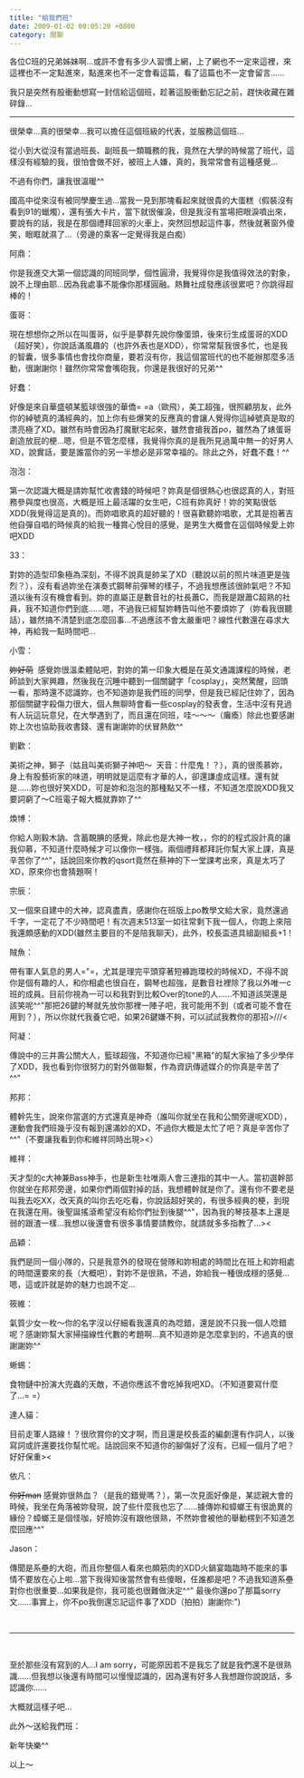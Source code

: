```yaml
---
title: "給我們班"
date: 2009-01-02 00:05:20 +0800
category: 閒聊
---
```

<p>各位C班的兄弟姊妹啊...或許不會有多少人習慣上網，上了網也不一定來這裡，來這裡也不一定點進來，點進來也不一定會看這篇，看了這篇也不一定會留言......</p><p>我只是突然有股衝動想寫一封信給這個班，趁著這股衝動忘記之前，趕快收藏在雜碎錄...</p><hr /><p>很榮幸...真的很榮幸...我可以擔任這個班級的代表，並服務這個班...</p><p>從小到大從沒有當過班長、副班長一類職務的我，竟然在大學的時候當了班代，這樣沒有經驗的我，很怕會做不好，被班上人嫌，真的，我常常會有這種感覺...</p><p>不過有你們，讓我很溫暖^^</p><p>國高中從來沒有被同學慶生過...當我一見到那塊看起來就很貴的大蛋糕（假裝沒有看到91的蠟燭），還有張大卡片，當下就很催淚，但是我沒有當場把眼淚噴出來，要說有的話，我是在那個禮拜回家的火車上，突然回想起這件事，然後就著窗外傻笑，眼眶就濕了...（旁邊的乘客一定覺得我是白痴）</p><p>阿鼎：</p><p>你是我進交大第一個認識的同班同學，個性圓滑，我覺得你是我值得效法的對象，說不上理由耶...因為我處事不能像你那樣圓融。熱舞社成發應該很累吧？你跳得超棒的！</p><p>蛋哥：</p><p>現在想想你之所以在叫蛋哥，似乎是夢群先說你像蛋頭，後來衍生成蛋哥的XDD（超好笑），你說話滿風趣的（也許外表也是XDD），你常常幫我很多忙，也是我的智囊，很多事情也會找你商量，要若沒有你，我這個當班代的也不能辦那麼多活動，很謝謝你！雖然你常常會嘴砲我，你還是我很好的兄弟^^</p><p>好蠢：</p><p>好像是來自華盛頓某籃球很強的華僑= =a（歐飛），美工超強，很照顧朋友，此外你的綽號真的滿經典的，加上你有些爆笑的反應真的會讓人覺得你這綽號真是取的漂亮極了XD。雖然有時會因為打魔獸宅起來，雖然會搶我首po，雖然為了婊蛋哥創造放屁的梗...嗯，但是不管怎麼樣，我覺得你真的是我所見過萬中無一的好男人XD，說實話，要是誰當你的另一半想必是非常幸福的。除此之外，好蠢不蠢！^^</p><p>泡泡：</p><p>第一次認識大概是請妳幫忙收書錢的時候吧？妳真是個很熱心也很認真的人，對班務參與度也很高，大概是班上最活躍的女生吧，C班有妳真好！妳的笑點很低XDD(我覺得這是真的)。而妳唱歌真的超好聽的！很喜歡聽妳唱歌，尤其是抱著吉他自彈自唱的時候真的給我一種賞心悅目的感覺，是男生大概會在這個時候愛上妳吧XDD</p><p>33：</p><p>對妳的造型印象極為深刻，不得不說真是帥呆了XD（聽說以前的照片味道更是強烈？），沒有看過妳坐在演奏式鋼琴前彈琴的樣子，不過我想應該很帥氣吧？不知道以後有沒有機會看到。妳的直屬正是數音社的社長蕭C，而我是跟蕭C超熟的社員，我不知道你們到底......嗯，不過我已經幫妳轉告叫他不要煩妳了（妳看我很聽話），雖然搞不清楚到底怎麼回事...不過應該不會太嚴重吧？線性代數還在尋求大神，再給我一點時間吧...</p><p>小雪：</p><p><span style="text-decoration: line-through;">妳好萌</span>&nbsp; 感覺妳很溫柔體貼吧，對妳的第一印象大概是在英文通識課程的時候，老師談到大家興趣，然後我在沉睡中聽到一個關鍵字「cosplay」，突然驚醒，回頭一看，那時還不認識妳，也不知道妳是我們班的同學，但是我已經記住妳了，因為那個關鍵字殺傷力很大，個人無聊時會看一些cosplay的發表會，生活中沒有見過有人玩這玩意兒，在大學遇到了，而且還在同班，哇～～～（癱瘓）除此也要感謝妳上次也協助我收書錢、還有謝謝妳的伏冒熱飲^^</p><p>劉歡：</p><p>美術之神，獅子（姑且叫美術獅子神吧～&nbsp; 天音：什麼鬼！？），真的很羨慕妳，身上有股藝術家的味道，明明就是這麼有才華的人，卻還謙虛成這樣。還有就是......妳也很好笑XDD，可是妳和泡泡的那種點又不一樣，不知道怎麼說XDD我又要詞窮了～C班電子報大概就靠妳了^^</p><p>煥博：</p><p>你給人剛毅木訥、含蓄靦腆的感覺，除此也是大神一枚，，你的的程式設計真的讓我仰慕，不知道什麼時候才可以像你一樣強。兩個禮拜都拜託你幫大家上課，真是辛苦你了^^"，話說回來你教的qsort竟然在蔡神的下一堂課考出來，真是太巧了XD，原來你也會猜題啊！</p><p>宗辰：</p><p>又一個來自建中的大神，認真盡責，感謝你在班版上po教學文給大家，竟然還過千字，一定花了不少時間吧！有次週末513室一如往常剩下我一個人，你跑上來陪我還頗感動的XDD(雖然主要目的不是陪我聊天)，此外，校長盃道具組副組長+1！</p><p>賊魚：</p><p>帶有軍人氣息的男人="=，尤其是理完平頭穿著短褲跑環校的時候XD，不得不說你是個有趣的人，和你相處也很自在，鋼琴也超強，是數音社裡除了我以外唯一c班的成員。目前你視為一可以和我對到比較Over的tone的人......不知道該哭還是該笑呢^^"那把26鍵的琴就先放你那裡一陣子吧，我可能用不到（或者可能不會在用到？），所以你就代我養它吧，如果26鍵嫌不夠，可以試試我教你的那招&gt;///&lt;</p><p>阿凝：</p><p>傳說中的三井壽公關大人，籃球超強，不知道你已經"黑箱"的幫大家抽了多少學伴了XDD，我也看到你很努力的對外做聯繫，作為資訊傳遞媒介的你真是辛苦了^^"<span style="color: #ffffff;">（雖然常常會黏住我要我找某某人的網誌和msn......= =+）</span></p><p>邦邦：</p><p>體幹先生，說來你當選的方式還真是神奇（誰叫你就坐在我和公關旁邊呢XDD），運動會我們班幾乎沒有報到還滿妙的XD，不過你大概是太忙了吧？真是辛苦你了^^"（不要讓我看到你和維祥同時出現&gt;&lt;）</p><p>維祥：</p><p>天才型的c大神兼Bass神手，也是新生社唯兩人會三連指的其中一人。當初選幹部你就坐在邦邦旁邊，如果你們兩個對掉的話，我想體幹就是你了。還有你不要老是叫我去吃XX，改天真的叫你去吃吃看，你說話超好笑的，有很多經典的梗，到現在我還在用。後聖誕搖滾希望沒有給你們扯到後腿^^"，因為我的琴技基本上還是弱的跟渣一樣...我想以後還會有很多事情要請教你，就請就多多指教了...&gt;&lt;</p><p>品穎：</p><p>我們是同一個小隊的，只是我意外的發現在營隊和妳相處的時間比在班上和妳相處的時間還要來的長（大概吧），對妳不是很熟，不過，妳給我一種很成穩的感覺...嗯，這或許就是妳的魅力也說不定...</p><p>筱維：</p><p>氣質少女一枚～你的名字沒以仔細看我還真的為唸錯，還是說不只我一個人唸錯呢？感謝妳幫大家掃描線性代數的考題啊...真不知道妳是怎麼拿到的，不過真的很謝謝妳^^</p><p>蜥蜴：</p><p>食物鏈中扮演大兜蟲的天敵，不過你應該不會吃掉我吧XD。（不知道要寫什麼了...= =）</p><p>達人貓：</p><p>目前走軍人路線！？很欣賞你的文才啊，而且還是校長盃的編劇還有作詞人，以後寫詞或許還要找你幫忙呢。話說回來不知道你的腳傷好了沒有，已經一個月了吧？好好保重&gt;&lt;</p><p>依凡：</p><p><span style="text-decoration: line-through;">你好man</span> 感覺妳很熱血？（是我的錯覺嗎？），第一次見面好像是，某認親大會的時候，我坐在角落被妳發現，說了些什麼我也忘了......據傳妳和蟑螂王有很詭異的緣份？蟑螂王是個怪咖，好險妳沒有跟他很熟，不然妳會被他的舉動楞到不知道怎麼回應^^"</p><p>Jason：</p><p>傳聞是系壘的大砲，而且你整個人看來也頗筋肉的XDD火鍋宴臨臨時不能來的事情不要放在心上啦...當下我得知後當然會有些傻眼，任誰都是吧？不過我知道系壘對你也很重要...如果我是你，我可能也很難做決定^^" 最後你還po了那篇sorry文......事實上，你不po我倒還忘記這件事了XDD（拍拍）謝謝你:")</p><p>&nbsp;</p><hr /><p>&nbsp;</p><p>至於那些沒有寫到的人...I am sorry，可能原因若不是我忘了就是我們還不是很熟識......但我想以後還有時間可以慢慢認識的，因為還有好多人我想跟你說說話，多認識你......</p><p>大概就這樣子吧...</p><p>此外～送給我們班：</p><p>新年快樂^^</p><p>以上～</p>
